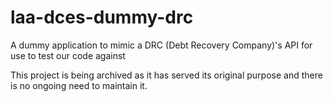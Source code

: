 # laa-dces-dummy-drc
A dummy application to mimic a DRC (Debt Recovery Company)'s API for use to test our code against 

This project is being archived as it has served its original purpose and there is no ongoing need to maintain it.
